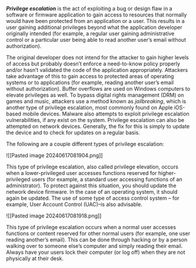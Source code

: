 **_Privilege escalation_** is the act of exploiting a bug or design flaw in a software or firmware application to gain access to resources that normally would have been protected from an application or a user. This results in a user gaining additional privileges beyond what the application developer originally intended (for example, a regular user gaining administrative control or a particular user being able to read another user’s email without authorization).

The original developer does not intend for the attacker to gain higher levels of access but probably doesn’t enforce a need-to-know policy properly and/or hasn’t validated the code of the application appropriately. Attackers take advantage of this to gain access to protected areas of operating systems or to applications (for example, reading another user’s email without authorization). Buffer overflows are used on Windows computers to elevate privileges as well. To bypass digital rights management (DRM) on games and music, attackers use a method known as _jailbreaking_, which is another type of privilege escalation, most commonly found on Apple iOS-based mobile devices. Malware also attempts to exploit privilege escalation vulnerabilities, if any exist on the system. Privilege escalation can also be attempted on network devices. Generally, the fix for this is simply to update the device and to check for updates on a regular basis.

The following are a couple different types of privilege escalation:

![[Pasted image 20240617081904.png]]

This type of privilege escalation, also called privilege elevation, occurs when a lower-privileged user accesses functions reserved for higher-privileged users (for example, a standard user accessing functions of an administrator). To protect against this situation, you should update the network device firmware. In the case of an operating system, it should again be updated. The use of some type of access control system – for example, User Account Control (UAC)–is also advisable.

![[Pasted image 20240617081918.png]]

This type of privilege escalation occurs when a normal user accesses functions or content reserved for other normal users (for example, one user reading another’s email). This can be done through hacking or by a person walking over to someone else’s computer and simply reading their email. Always have your users lock their computer (or log off) when they are not physically at their desk.

